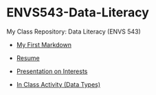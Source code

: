 # ENVS543-Data-Literacy

My Class Repository: Data Literacy (ENVS 543)


- [My First Markdown](https://briallman.github.io/ENVS543-Data-Literacy/FirstMarkdown543.html)

- [Resume](https://briallman.github.io/ENVS543-Data-Literacy/ResumeLoftus.html)

- [Presentation on Interests](https://briallman.github.io/ENVS543-Data-Literacy/Presentation_Loftus.html)

- [In Class Activity (Data Types)](https://briallman.github.io/ENVS543-Data-Literacy/in-class_data_types.html)
